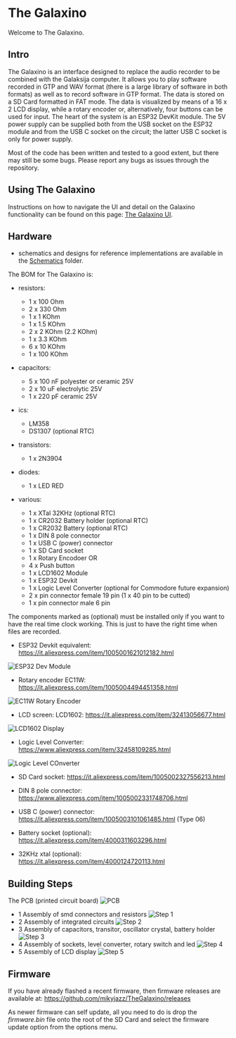 # The Galaxino

Welcome to The Galaxino.  

## Intro

The Galaxino is an interface designed to replace the audio recorder to be combined with the Galaksija computer.
It allows you to play software recorded in GTP and WAV format (there is a large library of software in both formats) as well as to record software in GTP format.
The data is stored on a SD Card formatted in FAT mode.
The data is visualized by means of a 16 x 2 LCD display, while a rotary encoder or, alternatively, four buttons can be used for input.
The heart of the system is an ESP32 DevKit module.
The 5V power supply can be supplied both from the USB socket on the ESP32 module and from the USB C socket on the circuit; the latter USB C socket is only for power supply.

Most of the code has been written and tested to a good extent, but there may still be some bugs.
Please report any bugs as issues through the repository.

## Using The Galaxino

Instructions on how to navigate the UI and detail on the Galaxino functionality can be found on this page: [The Galaxino UI](docs/ui/Galaxino-UI.md).

## Hardware

- schematics and designs for reference implementations are available in the [Schematics](docs/schematics) folder.


The BOM for The Galaxino is:

- resistors:
    - 1 x 100 Ohm
    - 2 x 330 Ohm
    - 1 x 1 KOhm
    - 1 x 1.5 KOhm
    - 2 x 2 KOhm (2.2 KOhm)
    - 1 x 3.3 KOhm
    - 6 x 10 KOhm 
    - 1 x 100 KOhm 

- capacitors:
    - 5 x 100 nF polyester or ceramic 25V
    - 2 x 10 uF electrolytic 25V
    - 1 x 220 pF ceramic 25V

- ics:
    - LM358
    - DS1307 (optional RTC)

- transistors:
    - 1 x 2N3904

- diodes:
    - 1 x LED RED

- various:
    - 1 x XTal 32KHz (optional RTC)
    - 1 x CR2032 Battery holder (optional RTC)
    - 1 x CR2032 Battery (optional RTC)
    - 1 x DIN 8 pole connector
    - 1 x USB C (power) connector
    - 1 x SD Card socket
    - 1 x Rotary Encodoer
        OR
    - 4 x Push button
    - 1 x LCD1602 Module
    - 1 x ESP32 Devkit
    - 1 x Logic Level Converter (optional for Commodore future expansion)
    - 2 x pin connector female 19 pin (1 x 40 pin to be cutted)
    - 1 x pin connector male 6 pin

The components marked as (optional) must be installed only if you want to have the real time clock working. This is just to have the right time when files are recorded.

- ESP32 Devkit equivalent: https://it.aliexpress.com/item/1005001621012182.html

![ESP32 Dev Module](docs/img/ESP32_Dev_Module.png?raw=true "ESP32 Dev Module")

- Rotary encoder EC11W: https://it.aliexpress.com/item/1005004494451358.html

![EC11W Rotary Encoder](docs/img/rotary_encoder.jpg?raw=true "EC11W Rotary Encoder")

- LCD screen: LCD1602: https://it.aliexpress.com/item/32413056677.html

![LCD1602 Display](docs/img/LCD1602.png?raw=true "LCD1602 Display")

- Logic Level Converter: https://www.aliexpress.com/item/32458109285.html

![Logic Level COnverter](docs/img/level_converter.png?raw=true "Logic Level Converter")

- SD Card socket: https://it.aliexpress.com/item/1005002327556213.html

- DIN 8 pole connector: https://www.aliexpress.com/item/1005002331748706.html

- USB C (power) connector: https://it.aliexpress.com/item/1005003101061485.html (Type 06)

- Battery socket (optional): https://it.aliexpress.com/item/4000311603296.html

- 32KHz xtal (optional): https://it.aliexpress.com/item/4000124720113.html


## Building Steps

The PCB (printed circuit board)
![PCB](docs/schematics/2D_PCB_TOP.png?raw=true "PCB")

- 1 Assembly of smd connectors and resistors
![Step 1](docs/img/build_1.jpeg?raw=true "Step 1")
- 2 Assembly of integrated circuits
![Step 2](docs/img/build_2.jpeg?raw=true "Step 2")
- 3 Assembly of capacitors, transitor, oscillator crystal, battery holder
![Step 3](docs/img/build_3.jpeg?raw=true "Step 3")
- 4 Assembly of sockets, level converter, rotary switch and led
![Step 4](docs/img/build_4.jpeg?raw=true "Step 4")
- 5 Assembly of LCD display
![Step 5](docs/img/build_5.jpeg?raw=true "Step 5")


## Firmware

If you have already flashed a recent firmware, then firmware releases are available at: https://github.com/mikyjazz/TheGalaxino/releases

As newer firmware can self update, all you need to do is drop the *firmware.bin* file onto the root of the SD Card and select the firmware update option from the options menu.
